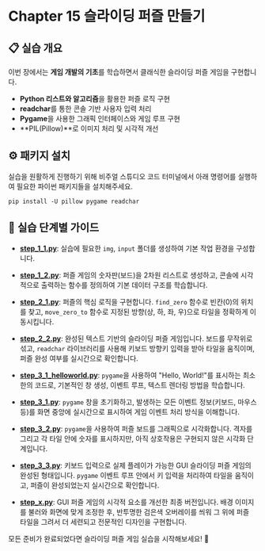 # Chapter 15 슬라이딩 퍼즐 만들기

## 📋 실습 개요
이번 장에서는 **게임 개발의 기초**를 학습하면서 클래식한 슬라이딩 퍼즐 게임을 구현합니다.
- **Python 리스트와 알고리즘**을 활용한 퍼즐 로직 구현
- **readchar**를 통한 콘솔 기반 사용자 입력 처리
- **Pygame**을 사용한 그래픽 인터페이스와 게임 루프 구현
- **PIL(Pillow)**로 이미지 처리 및 시각적 개선

## ⚙️ 패키지 설치
실습을 원활하게 진행하기 위해 비주얼 스튜디오 코드 터미널에서 아래 명령어를 실행하여 필요한 파이썬 패키지들을 설치해주세요.

```shell
pip install -U pillow pygame readchar
```

## 🚀 실습 단계별 가이드
*   **[step_1_1.py](step_1_1.py)**: 실습에 필요한 `img`, `input` 폴더를 생성하여 기본 작업 환경을 구성합니다.

*   **[step_1_2.py](step_1_2.py)**: 퍼즐 게임의 숫자판(보드)을 2차원 리스트로 생성하고, 콘솔에 시각적으로 출력하는 함수를 정의하여 기본 데이터 구조를 학습합니다.

*   **[step_2_1.py](step_2_1.py)**: 퍼즐의 핵심 로직을 구현합니다. `find_zero` 함수로 빈칸(0)의 위치를 찾고, `move_zero_to` 함수로 지정된 방향(상, 하, 좌, 우)으로 타일을 정확하게 이동시킵니다.

*   **[step_2_2.py](step_2_2.py)**: 완성된 텍스트 기반의 슬라이딩 퍼즐 게임입니다. 보드를 무작위로 섞고, `readchar` 라이브러리를 사용해 키보드 방향키 입력을 받아 타일을 움직이며, 퍼즐 완성 여부를 실시간으로 확인합니다.

*   **[step_3_1_helloworld.py](step_3_1_helloworld.py)**: `pygame`을 사용하여 "Hello, World!"를 표시하는 최소한의 코드로, 기본적인 창 생성, 이벤트 루프, 텍스트 렌더링 방법을 학습합니다.

*   **[step_3_1.py](step_3_1.py)**: `pygame` 창을 초기화하고, 발생하는 모든 이벤트 정보(키보드, 마우스 등)를 화면 중앙에 실시간으로 표시하여 게임 이벤트 처리 방식을 이해합니다.

*   **[step_3_2.py](step_3_2.py)**: `pygame`을 사용하여 퍼즐 보드를 그래픽으로 시각화합니다. 격자를 그리고 각 타일 안에 숫자를 표시하지만, 아직 상호작용은 구현되지 않은 시각화 단계입니다.

*   **[step_3_3.py](step_3_3.py)**: 키보드 입력으로 실제 플레이가 가능한 GUI 슬라이딩 퍼즐 게임의 완성된 형태입니다. `pygame` 이벤트 루프 안에서 키 입력을 처리하여 타일을 움직이고, 퍼즐이 완성되었는지 실시간으로 확인합니다.

*   **[step_x.py](step_x.py)**: GUI 퍼즐 게임의 시각적 요소를 개선한 최종 버전입니다. 배경 이미지를 불러와 화면에 맞게 조정한 후, 반투명한 검은색 오버레이를 씌워 그 위에 퍼즐 타일을 그려서 더 세련되고 전문적인 디자인을 구현합니다.

모든 준비가 완료되었다면 슬라이딩 퍼즐 게임 실습을 시작해보세요! 🚀
